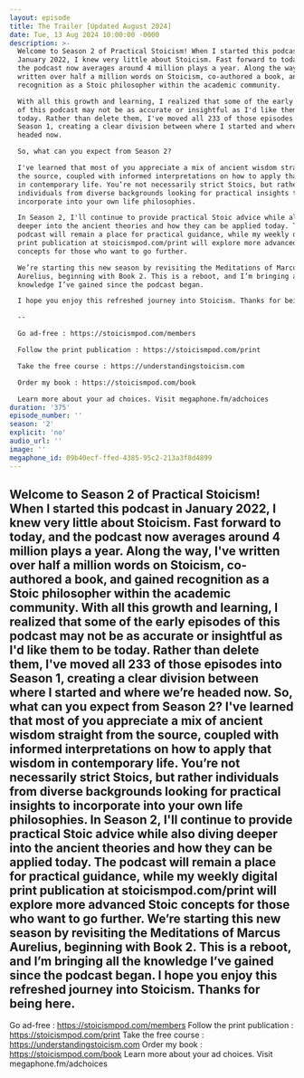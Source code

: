 ```yaml
---
layout: episode
title: The Trailer [Updated August 2024]
date: Tue, 13 Aug 2024 10:00:00 -0000
description: >-
  Welcome to Season 2 of Practical Stoicism! When I started this podcast in
  January 2022, I knew very little about Stoicism. Fast forward to today, and
  the podcast now averages around 4 million plays a year. Along the way, I've
  written over half a million words on Stoicism, co-authored a book, and gained
  recognition as a Stoic philosopher within the academic community.

  With all this growth and learning, I realized that some of the early episodes
  of this podcast may not be as accurate or insightful as I'd like them to be
  today. Rather than delete them, I've moved all 233 of those episodes into
  Season 1, creating a clear division between where I started and where we’re
  headed now.

  So, what can you expect from Season 2?

  I've learned that most of you appreciate a mix of ancient wisdom straight from
  the source, coupled with informed interpretations on how to apply that wisdom
  in contemporary life. You’re not necessarily strict Stoics, but rather
  individuals from diverse backgrounds looking for practical insights to
  incorporate into your own life philosophies.

  In Season 2, I'll continue to provide practical Stoic advice while also diving
  deeper into the ancient theories and how they can be applied today. The
  podcast will remain a place for practical guidance, while my weekly digital
  print publication at stoicismpod.com/print will explore more advanced Stoic
  concepts for those who want to go further.

  We’re starting this new season by revisiting the Meditations of Marcus
  Aurelius, beginning with Book 2. This is a reboot, and I’m bringing all the
  knowledge I’ve gained since the podcast began.

  I hope you enjoy this refreshed journey into Stoicism. Thanks for being here.

  --

  Go ad-free : https://stoicismpod.com/members

  Follow the print publication : https://stoicismpod.com/print

  Take the free course : https://understandingstoicism.com

  Order my book : https://stoicismpod.com/book

  Learn more about your ad choices. Visit megaphone.fm/adchoices
duration: '375'
episode_number: ''
season: '2'
explicit: 'no'
audio_url: ''
image: ''
megaphone_id: 09b40ecf-ffed-4385-95c2-213a3f8d4899
---
```


Welcome to Season 2 of Practical Stoicism! When I started this podcast in January 2022, I knew very little about Stoicism. Fast forward to today, and the podcast now averages around 4 million plays a year. Along the way, I've written over half a million words on Stoicism, co-authored a book, and gained recognition as a Stoic philosopher within the academic community.
With all this growth and learning, I realized that some of the early episodes of this podcast may not be as accurate or insightful as I'd like them to be today. Rather than delete them, I've moved all 233 of those episodes into Season 1, creating a clear division between where I started and where we’re headed now.
So, what can you expect from Season 2?
I've learned that most of you appreciate a mix of ancient wisdom straight from the source, coupled with informed interpretations on how to apply that wisdom in contemporary life. You’re not necessarily strict Stoics, but rather individuals from diverse backgrounds looking for practical insights to incorporate into your own life philosophies.
In Season 2, I'll continue to provide practical Stoic advice while also diving deeper into the ancient theories and how they can be applied today. The podcast will remain a place for practical guidance, while my weekly digital print publication at stoicismpod.com/print will explore more advanced Stoic concepts for those who want to go further.
We’re starting this new season by revisiting the Meditations of Marcus Aurelius, beginning with Book 2. This is a reboot, and I’m bringing all the knowledge I’ve gained since the podcast began.
I hope you enjoy this refreshed journey into Stoicism. Thanks for being here.
--
Go ad-free : https://stoicismpod.com/members
Follow the print publication : https://stoicismpod.com/print
Take the free course : https://understandingstoicism.com
Order my book : https://stoicismpod.com/book
Learn more about your ad choices. Visit megaphone.fm/adchoices